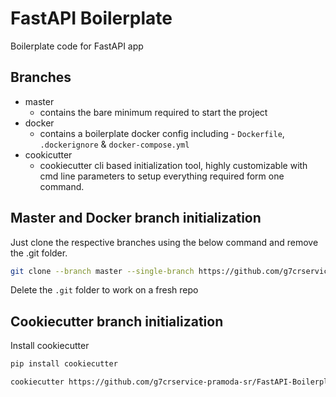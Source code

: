 # FastAPI Boilerplate

Boilerplate code for FastAPI app

## Branches

- master
    - contains the bare minimum required to start the project
- docker
    - contains a boilerplate docker config including - `Dockerfile`, `.dockerignore` & `docker-compose.yml` 
- cookicutter
    - cookiecutter cli based initialization tool, highly customizable with cmd line parameters to setup everything required form one command.

## Master and Docker branch initialization

Just clone the respective branches using the below command and remove the .git folder.

```sh
git clone --branch master --single-branch https://github.com/g7crservice-pramoda-sr/FastAPI-Boilerplate.git ./<project_name>
```

Delete the `.git` folder to work on a fresh repo

## Cookiecutter branch initialization

Install cookiecutter

```sh
pip install cookiecutter
```

```sh
cookiecutter https://github.com/g7crservice-pramoda-sr/FastAPI-Boilerplate --checkout cookiecutter
```
